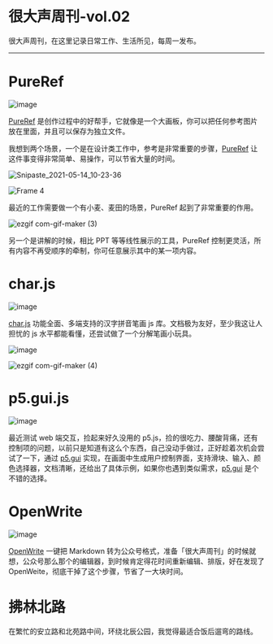 # 很大声周刊-vol.02
很大声周刊，在这里记录日常工作、生活所见，每周一发布。
***
# PureRef
![image](https://user-images.githubusercontent.com/20842136/118210185-afaa3f00-b49c-11eb-97c4-beeed15b3a3c.png)

[PureRef](https://www.pureref.com/) 是创作过程中的好帮手，它就像是一个大画板，你可以把任何参考图片放在里面，并且可以保存为独立文件。

我想到两个场景，一个是在设计类工作中，参考是非常重要的步骤，[PureRef](https://www.pureref.com/) 让这件事变得非常简单、易操作，可以节省大量的时间。

![Snipaste_2021-05-14_10-23-36](https://user-images.githubusercontent.com/20842136/118211473-bc2f9700-b49e-11eb-9a97-c1db6ea3c638.png)

![Frame 4](https://user-images.githubusercontent.com/20842136/118249626-2fa1ca80-b4d8-11eb-8f32-186558f2ecd7.png)

最近的工作需要做一个有小麦、麦田的场景，PureRef 起到了非常重要的作用。

![ezgif com-gif-maker (3)](https://user-images.githubusercontent.com/20842136/118214043-aa032800-b4a1-11eb-832f-7425292cb288.gif)

另一个是讲解的时候，相比 PPT 等等线性展示的工具，PureRef 控制更灵活，所有内容不再受顺序的牵制，你可任意展示其中的某一项内容。

# char.js
![image](https://user-images.githubusercontent.com/20842136/118214257-fd757600-b4a1-11eb-96ae-40ff58fbfb4e.png)

[char.js](https://github.com/theajack/cnchar) 功能全面、多端支持的汉字拼音笔画 js 库。文档极为友好，至少我这让人担忧的 js 水平都能看懂，还尝试做了一个分解笔画小玩具。

![image](https://user-images.githubusercontent.com/20842136/118214604-9ad0aa00-b4a2-11eb-8088-ca164dfce03c.png)

![ezgif com-gif-maker (4)](https://user-images.githubusercontent.com/20842136/118214871-234f4a80-b4a3-11eb-9a30-55f3a2e7cadf.gif)

# p5.gui.js

![image](https://user-images.githubusercontent.com/20842136/118215264-cc964080-b4a3-11eb-8a29-2b55d52c3132.png)

最近测试 web 端交互，捡起来好久没用的 p5.js，捡的很吃力、腰酸背痛，还有控制项的问题，以前只是知道有这么个东西，自己没动手做过，正好趁着次机会尝试了一下，通过 [p5.gui](https://github.com/bitcraftlab/p5.gui) 实现，在画面中生成用户控制界面，支持滑块、输入、颜色选择器，文档清晰，还给出了具体示例，如果你也遇到类似需求，[p5.gui](https://github.com/bitcraftlab/p5.gui) 是个不错的选择。

# OpenWrite
![image](https://user-images.githubusercontent.com/20842136/118216340-eb95d200-b4a5-11eb-96db-a5d3b98c0dcf.png)

 [OpenWrite](https://md.openwrite.cn/?from=didi) 一键把 Markdown 转为公众号格式，准备「很大声周刊」的时候就想，公众号那么那个的编辑器，到时候肯定得花时间重新编辑、排版，好在发现了 OpenWeite，彻底干掉了这个步骤，节省了一大块时间。

 # 拂林北路
 在繁忙的安立路和北苑路中间，环绕北辰公园，我觉得最适合饭后遛弯的路线。